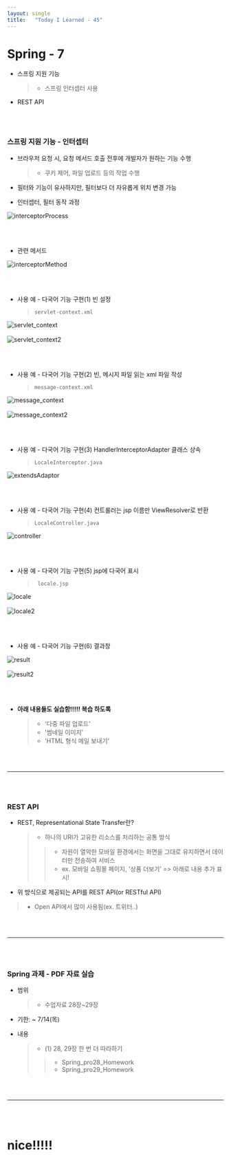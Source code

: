 ```yaml
---
layout: single
title:   "Today I Learned - 45"
---
```


# Spring - 7
  * 스프링 지원 기능
    > * 스프링 인터셉터 사용
  * REST API

<br>
<br>

### 스프링 지원 기능 - 인터셉터
  * 브라우저 요청 시, 요청 메서드 호출 전후에 개발자가 원하는 기능 수행
    > * 쿠키 제어, 파일 업로드 등의 작업 수행
  * 필터와 기능이 유사하지만, 필터보다 더 자유롭게 위치 변경 가능

  * 인터셉터, 필터 동작 과정

![interceptorProcess](https://rightmemory1999.github.io/images/data0614/interceptorProcess.png)

<br>
<br>

  * 관련 메서드

![interceptorMethod](https://rightmemory1999.github.io/images/data0614/interceptorMethod.png)

<br>
<br>

  * 사용 예 - 다국어 기능 구현(1) 빈 설정
    > ```servlet-context.xml```

![servlet_context](https://rightmemory1999.github.io/images/data0614/servlet_context.png) <br>
<br>
![servlet_context2](https://rightmemory1999.github.io/images/data0614/servlet_context2.png)

<br>
<br>

  * 사용 예 - 다국어 기능 구현(2) 빈, 메시지 파일 읽는 xml 파일 작성
    > ```message-context.xml```

![message_context](https://rightmemory1999.github.io/images/data0614/message_context.png) <br>
<br>
![message_context2](https://rightmemory1999.github.io/images/data0614/message_context2.png)

<br>
<br>

  * 사용 예 - 다국어 기능 구현(3) HandlerInterceptorAdapter 클래스 상속
    > ```LocaleInterceptor.java```

![extendsAdaptor](https://rightmemory1999.github.io/images/data0614/extendsAdaptor.png)

<br>
<br>

  * 사용 예 - 다국어 기능 구현(4) 컨트롤러는 jsp 이름만 ViewResolver로 반환
    > ```LocaleController.java```

![controller](https://rightmemory1999.github.io/images/data0614/controller.png)

<br>
<br>

  * 사용 예 - 다국어 기능 구현(5) jsp에 다국어 표시
    > ``` locale.jsp```

![locale](https://rightmemory1999.github.io/images/data0614/locale.png) <br>
<br>
![locale2](https://rightmemory1999.github.io/images/data0614/locale2.png)

<br>
<br>

  * 사용 예 - 다국어 기능 구현(6) 결과창

![result](https://rightmemory1999.github.io/images/data0614/result.png) <br>
<br>
![result2](https://rightmemory1999.github.io/images/data0614/result2.png)

<br>
<br>

  * **아래 내용들도 실습함!!!!! 복습 하도록**
    > * '다중 파일 업로드'
    > * '썸네일 이미지'
    > * 'HTML 형식 메일 보내기'


<br>
<br>

* * *

<br>
<br>

### REST API
  * REST, Representational State Transfer란?
    > * 하나의 URI가 고유한 리소스를 처리하는 공통 방식
    >> * 자원이 열악한 모바일 환경에서는 화면을 그대로 유지하면서 데이터만 전송하여 서비스
    >> * ex. 모바일 쇼핑몰 페이지, '상품 더보기' => 아래로 내용 추가 표시!

  * 위 방식으로 제공되는 API를 REST API(or RESTful API)
   > * Open API에서 많이 사용됨(ex. 트위터..)

<br>
<br>

* * *

<br>
<br>

### Spring 과제 - PDF 자료 실습 
  * 범위
    > * 수업자료 28장~29장

  * 기한: ~ 7/14(목)

  * 내용
    > * (1) 28, 29장 한 번 더 따라하기
    >> * Spring_pro28_Homework
    >> * Spring_pro29_Homework


<br>
<br>

* * *

<br>
<br>

# nice!!!!!
